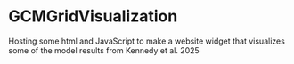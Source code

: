 # GCMGridVisualization
Hosting some html and JavaScript to make a website widget that visualizes some of the model results from Kennedy et al. 2025

